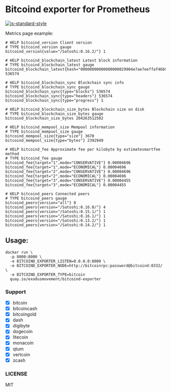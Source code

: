 # Bitcoind exporter for Prometheus

[![js-standard-style](https://cdn.rawgit.com/feross/standard/master/badge.svg)](https://github.com/feross/standard)

Metrics page example:

```
# HELP bitcoind_version Client version
# TYPE bitcoind_version gauge
bitcoind_version{value="/Satoshi:0.16.2/"} 1

# HELP bitcoind_blockchain_latest Latest block information
# TYPE bitcoind_blockchain_latest gauge
bitcoind_blockchain_latest{hash="00000000000000000029904e7ae7eeffaf46b9b2a6b623afd39b8ee64d281a10"} 536574

# HELP bitcoind_blockchain_sync Blockchain sync info
# TYPE bitcoind_blockchain_sync gauge
bitcoind_blockchain_sync{type="blocks"} 536574
bitcoind_blockchain_sync{type="headers"} 536574
bitcoind_blockchain_sync{type="progress"} 1

# HELP bitcoind_blockchain_size_bytes Blockchain size on disk
# TYPE bitcoind_blockchain_size_bytes gauge
bitcoind_blockchain_size_bytes 204263512502

# HELP bitcoind_mempool_size Mempool information
# TYPE bitcoind_mempool_size gauge
bitcoind_mempool_size{type="size"} 3670
bitcoind_mempool_size{type="bytes"} 2392949

# HELP bitcoind_fee Approximate fee per kilobyte by estimatesmartfee method
# TYPE bitcoind_fee gauge
bitcoind_fee{target="1",mode="CONSERVATIVE"} 0.00004696
bitcoind_fee{target="1",mode="ECONOMICAL"} 0.00004696
bitcoind_fee{target="2",mode="CONSERVATIVE"} 0.00004696
bitcoind_fee{target="2",mode="ECONOMICAL"} 0.00004696
bitcoind_fee{target="3",mode="CONSERVATIVE"} 0.00004455
bitcoind_fee{target="3",mode="ECONOMICAL"} 0.00004455

# HELP bitcoind_peers Connected peers
# TYPE bitcoind_peers gauge
bitcoind_peers{version="all"} 8
bitcoind_peers{version="/Satoshi:0.16.0/"} 4
bitcoind_peers{version="/Satoshi:0.15.1/"} 1
bitcoind_peers{version="/Satoshi:0.16.1/"} 1
bitcoind_peers{version="/Satoshi:0.13.2/"} 1
bitcoind_peers{version="/Satoshi:0.14.2/"} 1
```

## Usage:

```
docker run \
  -p 8000:8000 \
  -e BITCOIND_EXPORTER_LISTEN=0.0.0.0:8000 \
  -e BITCOIND_EXPORTER_NODE=http://bitcoinrpc:password@bitcoind:8332/ \
  -e BITCOIND_EXPORTER_TYPE=bitcoin
  quay.io/exodusmovement/bitcoind-exporter
```

### Support

- [x] bitcoin
- [x] bitcoincash
- [x] bitcoingold
- [x] dash
- [x] digibyte
- [x] dogecoin
- [x] litecoin
- [x] monacoin
- [x] qtum
- [x] vertcoin
- [x] zcash

### LICENSE

MIT
